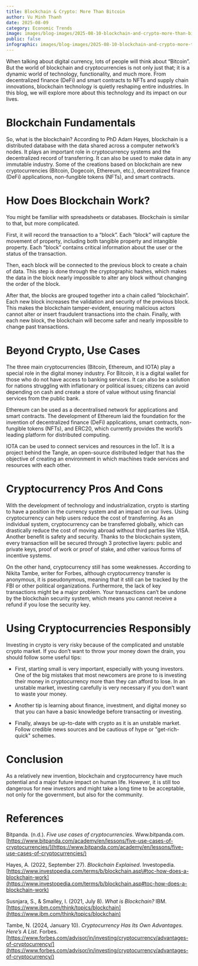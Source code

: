 ```yaml
---
title: Blockchain & Crypto: More Than Bitcoin 
author: Vu Minh Thanh
date: 2025-08-09
category: Economic Trends
image: images/blog-images/2025-08-10-blockchain-and-crypto-more-than-bitcoin/post-image.png
public: false
infographic: images/blog-images/2025-08-10-blockchain-and-crypto-more-than-bitcoin/infographic.png
---
```


When talking about digital currency, lots of people will think about “Bitcoin”. But the world of blockchain and cryptocurrencies is not only just that; it is a dynamic world of technology, functionality, and much more. From decentralized finance (DeFi) and smart contracts to NFTs and supply chain innovations, blockchain technology is quietly reshaping entire industries. In this blog, we will explore more about this technology and its impact on our lives. 

# Blockchain Fundamentals 

So, what is the blockchain? According to PhD Adam Hayes, blockchain is a distributed database with the data shared across a computer network’s nodes. It plays an important role in cryptocurrency systems and the decentralized record of transferring. It can also be used to make data in any immutable industry. Some of the creations based on blockchain are new cryptocurrencies (Bitcoin, Dogecoin, Ethereum, etc.), decentralized finance (DeFi) applications, non-fungible tokens (NFTs), and smart contracts. 

# How Does Blockchain Work? 

You might be familiar with spreadsheets or databases. Blockchain is similar to that, but more complicated.

First, it will record the transaction to a “block”. Each “block” will capture the movement of property, including both tangible property and intangible property. Each “block” contains critical information about the user or the status of the transaction.

Then, each block will be connected to the previous block to create a chain of data. This step is done through the cryptographic hashes, which makes the data in the block nearly impossible to alter any block without changing the order of the block.

After that, the blocks are grouped together into a chain called “blockchain”. Each new block increases the validation and security of the previous block. This makes the blockchain tamper-evident, ensuring malicious actors cannot alter or insert fraudulent transactions into the chain. Finally, with each new block, the blockchain will become safer and nearly impossible to change past transactions. 

# Beyond Crypto, Use Cases 

The three main cryptocurrencies (Bitcoin, Ethereum, and IOTA) play a special role in the digital money industry. For Bitcoin, it is a digital wallet for those who do not have access to banking services. It can also be a solution for nations struggling with inflationary or political issues; citizens can avoid depending on cash and create a store of value without using financial services from the public bank.

Ethereum can be used as a decentralised network for applications and smart contracts. The development of Ethereum laid the foundation for the invention of decentralized finance (DeFi) applications, smart contracts, non-fungible tokens (NFTs), and ERC20, which currently provides the world’s leading platform for distributed computing. 

IOTA can be used to connect services and resources in the IoT. It is a project behind the Tangle, an open-source distributed ledger that has the objective of creating an environment in which machines trade services and resources with each other.  

# Cryptocurrency Pros And Cons 

With the development of technology and industrialization, crypto is starting to have a position in the currency system and an impact on our lives. Using cryptocurrency can help users reduce the cost of transferring. As an individual system, cryptocurrency can be transferred globally, which can drastically reduce the cost of moving abroad without third parties like VISA. Another benefit is safety and security. Thanks to the blockchain system, every transaction will be secured through 3 protective layers: public and private keys, proof of work or proof of stake, and other various forms of incentive systems.

On the other hand, cryptocurrency still has some weaknesses. According to Nikita Tambe, writer for Forbes, although cryptocurrency transfer is anonymous, it is pseudonymous, meaning that it still can be tracked by the FBI or other political organizations. Furthermore, the lack of key transactions might be a major problem. Your transactions can’t be undone by the blockchain security system, which means you cannot receive a refund if you lose the security key. 

# Using Cryptocurrencies Responsibly

Investing in crypto is very risky because of the complicated and unstable crypto market. If you don’t want to throw your money down the drain, you should follow some useful tips:

* First, starting small is very important, especially with young investors. One of the big mistakes that most newcomers are prone to is investing their money in cryptocurrency more than they can afford to lose. In an unstable market, investing carefully is very necessary if you don’t want to waste your money.

* Another tip is learning about finance, investment, and digital money so that you can have a basic knowledge before transacting or investing.

* Finally, always be up-to-date with crypto as it is an unstable market. Follow credible news sources and be cautious of hype or "get-rich-quick" schemes. 

# Conclusion 

As a relatively new invention, blockchain and cryptocurrency have much potential and a major future impact on human life. However, it is still too dangerous for new investors and might take a long time to be acceptable, not only for the government, but also for the community. 

# References

Bitpanda. (n.d.). *Five use cases of cryptocurrencies*. Www.bitpanda.com. [https://www.bitpanda.com/academy/en/lessons/five-use-cases-of-cryptocurrencies/](https://www.bitpanda.com/academy/en/lessons/five-use-cases-of-cryptocurrencies/) 

Hayes, A. (2022, September 27). *Blockchain Explained*. Investopedia. [https://www.investopedia.com/terms/b/blockchain.asp\#toc-how-does-a-blockchain-work](https://www.investopedia.com/terms/b/blockchain.asp#toc-how-does-a-blockchain-work)  

Susnjara, S., & Smalley, I. (2021, July 8). *What is Blockchain?* IBM. [https://www.ibm.com/think/topics/blockchain](https://www.ibm.com/think/topics/blockchain)  

Tambe, N. (2024, January 10). *Cryptocurrency Has Its Own Advantages. Here’s A List*. Forbes. [https://www.forbes.com/advisor/in/investing/cryptocurrency/advantages-of-cryptocurrency/](https://www.forbes.com/advisor/in/investing/cryptocurrency/advantages-of-cryptocurrency/)
